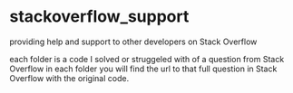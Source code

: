 # stackoverflow_support
providing help and support to other developers on Stack Overflow

each folder is a code I solved or struggeled with of a question from Stack Overflow
in each folder you will find the url to that full question in Stack Overflow with the original code.
